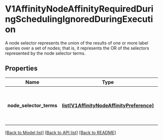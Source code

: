 # V1AffinityNodeAffinityRequiredDuringSchedulingIgnoredDuringExecution

A node selector represents the union of the results of one or more label queries over a set of nodes; that is, it represents the OR of the selectors represented by the node selector terms.
## Properties
Name | Type | Description | Notes
------------ | ------------- | ------------- | -------------
**node_selector_terms** | [**list[V1AffinityNodeAffinityPreference]**](V1AffinityNodeAffinityPreference.md) | Required. A list of node selector terms. The terms are ORed. | 

[[Back to Model list]](../README.md#documentation-for-models) [[Back to API list]](../README.md#documentation-for-api-endpoints) [[Back to README]](../README.md)


